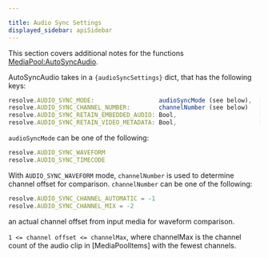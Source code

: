 ```yaml
---

title: Audio Sync Settings
displayed_sidebar: apiSidebar
---
```



This section covers additional notes for the functions [MediaPool:AutoSyncAudio](../resolve_api/MediaPool.md#autosyncaudiomediapoolitems-audiosyncsettings).

AutoSyncAudio takes in a `{audioSyncSettings}` dict, that has the following keys:

```jsx
resolve.AUDIO_SYNC_MODE:                  audioSyncMode (see below),  [resolve.AUDIO_SYNC_TIMECODE by default]
resolve.AUDIO_SYNC_CHANNEL_NUMBER:        channelNumber (see below)   [1 by default]
resolve.AUDIO_SYNC_RETAIN_EMBEDDED_AUDIO: Bool,                       [False by default]
resolve.AUDIO_SYNC_RETAIN_VIDEO_METADATA: Bool,                       [False by default]
```

`audioSyncMode` can be one of the following:

```jsx
resolve.AUDIO_SYNC_WAVEFORM
resolve.AUDIO_SYNC_TIMECODE
```

With `AUDIO_SYNC_WAVEFORM` mode, `channelNumber` is used to determine channel offset for comparison.
`channelNumber` can be one of the following:

```jsx
resolve.AUDIO_SYNC_CHANNEL_AUTOMATIC = -1
resolve.AUDIO_SYNC_CHANNEL_MIX = -2
```
an actual channel offset from input media for waveform comparison.

 `1 <= channel offset <= channelMax`, where channelMax is the channel count of the audio clip in [MediaPoolItems] with the fewest channels.
